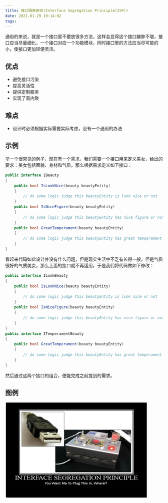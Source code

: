 ```yaml
---
title: 接口隔离原则(Interface Segregation Principle(ISP))
date: 2021-01-29 19:14:02
tags:
---
```


通俗的来说，就是一个接口里不要放很多方法，这样会显得这个接口臃肿不堪，接口应当尽量细化，一个接口对应一个功能模块，同时接口里的方法应当尽可能的小，使接口更加轻便灵活。

## 优点

* 避免接口污染
* 提高灵活性
* 提供定制服务
* 实现了高内聚

## 难点

* 设计时必须根据实际需要实际考虑，没有一个通用的办法

## 示例

举一个很常见的例子，现在有一个需求，我们需要一个接口用来定义美女，给出的要求：美女包括面貌、身材和气质，那么根据需求定义如下接口：

~~~ c#
public interface IBeauty
{
    public bool IsLookNice(beauty beautyEntity)
    {
        // do some logic judge this beautyEntity is look nice or not
    }
    public bool IsNiceFigure(beauty beautyEntity)
    {
        // do some logic judge this beautyEntity has nice figure or not
    }
    public bool GreatTemperament(beauty beautyEntity)
    {
        // do some logic judge this beautyEntity has great temperament or not
    }
}
~~~

看起来代码如此设计并没有什么问题，但是现实生活中不乏有长得一般，但是气质很好的气质美女，那么上面的接口就不再适用，于是我们将代码做如下修改：

~~~ c#
public interface ILookBeauty
{
    public bool IsLookNice(beauty beautyEntity)
    {
        // do some logic judge this beautyEntity is look nice or not
    }
    public bool IsNiceFigure(beauty beautyEntity)
    {
        // do some logic judge this beautyEntity has nice figure or not
    }
}
public interface ITemperamentBeauty
{
    public bool GreatTemperament(beauty beautyEntity)
    {
        // do some logic judge this beautyEntity has great temperament or not
    }
}
~~~

然后通过这两个接口的组合，便能完成之前提到的需求。

## 图例

![接口隔离原则](/images/DesignPattern/ISP.png)